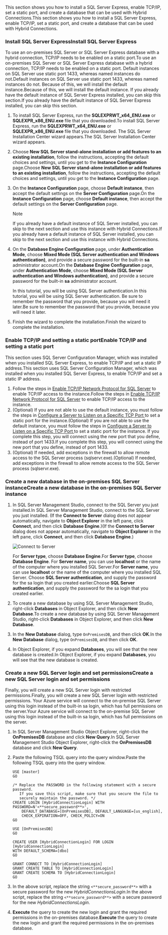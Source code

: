
<span data-ttu-id="12e11-101">This section shows you how to install a SQL Server Express, enable TCP/IP, set a static port, and create a database that can be used with Hybrid Connections.</span><span class="sxs-lookup"><span data-stu-id="12e11-101">This section shows you how to install a SQL Server Express, enable TCP/IP, set a static port, and create a database that can be used with Hybrid Connections.</span></span>  

### <a name="install-sql-server-express"></a><span data-ttu-id="12e11-102">Install SQL Server Express</span><span class="sxs-lookup"><span data-stu-id="12e11-102">Install SQL Server Express</span></span>
<span data-ttu-id="12e11-103">To use an on-premises SQL Server or SQL Server Express database with a hybrid connection, TCP/IP needs to be enabled on a static port.</span><span class="sxs-lookup"><span data-stu-id="12e11-103">To use an on-premises SQL Server or SQL Server Express database with a hybrid connection, TCP/IP needs to be enabled on a static port.</span></span> <span data-ttu-id="12e11-104">Default instances on SQL Server use static port 1433, whereas named instances do not.</span><span class="sxs-lookup"><span data-stu-id="12e11-104">Default instances on SQL Server use static port 1433, whereas named instances do not.</span></span> <span data-ttu-id="12e11-105">Because of this, we will install the default instance.</span><span class="sxs-lookup"><span data-stu-id="12e11-105">Because of this, we will install the default instance.</span></span> <span data-ttu-id="12e11-106">If you already have the default instance of SQL Server Express installed, you can skip this section.</span><span class="sxs-lookup"><span data-stu-id="12e11-106">If you already have the default instance of SQL Server Express installed, you can skip this section.</span></span>

1. <span data-ttu-id="12e11-107">To install SQL Server Express, run the **SQLEXPRWT_x64_ENU.exe** or **SQLEXPR_x86_ENU.exe** file that you downloaded.</span><span class="sxs-lookup"><span data-stu-id="12e11-107">To install SQL Server Express, run the **SQLEXPRWT_x64_ENU.exe** or **SQLEXPR_x86_ENU.exe** file that you downloaded.</span></span> <span data-ttu-id="12e11-108">The SQL Server Installation Center wizard appears.</span><span class="sxs-lookup"><span data-stu-id="12e11-108">The SQL Server Installation Center wizard appears.</span></span>
2. <span data-ttu-id="12e11-109">Choose **New SQL Server stand-alone installation or add features to an existing installation**, follow the instructions, accepting the default choices and settings, until you get to the **Instance Configuration** page.</span><span class="sxs-lookup"><span data-stu-id="12e11-109">Choose **New SQL Server stand-alone installation or add features to an existing installation**, follow the instructions, accepting the default choices and settings, until you get to the **Instance Configuration** page.</span></span>
3. <span data-ttu-id="12e11-110">On the **Instance Configuration** page, choose **Default instance**, then accept the default settings on the **Server Configuration** page.</span><span class="sxs-lookup"><span data-stu-id="12e11-110">On the **Instance Configuration** page, choose **Default instance**, then accept the default settings on the **Server Configuration** page.</span></span>
   
   > [!NOTE]
   > <span data-ttu-id="12e11-111">If you already have a default instance of SQL Server installed, you can skip to the next section and use this instance with Hybrid Connections.</span><span class="sxs-lookup"><span data-stu-id="12e11-111">If you already have a default instance of SQL Server installed, you can skip to the next section and use this instance with Hybrid Connections.</span></span> 
   > 
   > 
4. <span data-ttu-id="12e11-112">On the **Database Engine Configuration** page, under **Authentication Mode**, choose **Mixed Mode (SQL Server authentication and Windows authentication)**, and provide a secure password for the built-in **sa** administrator account.</span><span class="sxs-lookup"><span data-stu-id="12e11-112">On the **Database Engine Configuration** page, under **Authentication Mode**, choose **Mixed Mode (SQL Server authentication and Windows authentication)**, and provide a secure password for the built-in **sa** administrator account.</span></span>
   
    <span data-ttu-id="12e11-113">In this tutorial, you will be using SQL Server authentication.</span><span class="sxs-lookup"><span data-stu-id="12e11-113">In this tutorial, you will be using SQL Server authentication.</span></span> <span data-ttu-id="12e11-114">Be sure to remember the password that you provide, because you will need it later.</span><span class="sxs-lookup"><span data-stu-id="12e11-114">Be sure to remember the password that you provide, because you will need it later.</span></span>
5. <span data-ttu-id="12e11-115">Finish the wizard to complete the installation.</span><span class="sxs-lookup"><span data-stu-id="12e11-115">Finish the wizard to complete the installation.</span></span>

### <a name="enable-tcpip-and-setting-a-static-port"></a><span data-ttu-id="12e11-116">Enable TCP/IP and setting a static port</span><span class="sxs-lookup"><span data-stu-id="12e11-116">Enable TCP/IP and setting a static port</span></span>
<span data-ttu-id="12e11-117">This section uses SQL Server Configuration Manager, which was installed when you installed SQL Server Express, to enable TCP/IP and set a static IP address.</span><span class="sxs-lookup"><span data-stu-id="12e11-117">This section uses SQL Server Configuration Manager, which was installed when you installed SQL Server Express, to enable TCP/IP and set a static IP address.</span></span> 

1. <span data-ttu-id="12e11-118">Follow the steps in [Enable TCP/IP Network Protocol for SQL Server](http://technet.microsoft.com/library/hh231672%28v=sql.110%29.aspx) to enable TCP/IP access to the instance.</span><span class="sxs-lookup"><span data-stu-id="12e11-118">Follow the steps in [Enable TCP/IP Network Protocol for SQL Server](http://technet.microsoft.com/library/hh231672%28v=sql.110%29.aspx) to enable TCP/IP access to the instance.</span></span>
2. <span data-ttu-id="12e11-119">(Optional) If you are not able to use the default instance, you must follow the steps in [Configure a Server to Listen on a Specific TCP Port ](https://msdn.microsoft.com/library/ms177440.aspx) to set a static port for the instance.</span><span class="sxs-lookup"><span data-stu-id="12e11-119">(Optional) If you are not able to use the default instance, you must follow the steps in [Configure a Server to Listen on a Specific TCP Port ](https://msdn.microsoft.com/library/ms177440.aspx) to set a static port for the instance.</span></span> <span data-ttu-id="12e11-120">If you complete this step, you will connect using the new port that you define, instead of port 1433.</span><span class="sxs-lookup"><span data-stu-id="12e11-120">If you complete this step, you will connect using the new port that you define, instead of port 1433.</span></span>
3. <span data-ttu-id="12e11-121">(Optional) If needed, add exceptions in the firewall to allow remote access to the SQL Server process (sqlservr.exe).</span><span class="sxs-lookup"><span data-stu-id="12e11-121">(Optional) If needed, add exceptions in the firewall to allow remote access to the SQL Server process (sqlservr.exe).</span></span>

### <a name="create-a-new-database-in-the-on-premises-sql-server-instance"></a><span data-ttu-id="12e11-122">Create a new database in the on-premises SQL Server instance</span><span class="sxs-lookup"><span data-stu-id="12e11-122">Create a new database in the on-premises SQL Server instance</span></span>
1. <span data-ttu-id="12e11-123">In SQL Server Management Studio, connect to the SQL Server you just installed.</span><span class="sxs-lookup"><span data-stu-id="12e11-123">In SQL Server Management Studio, connect to the SQL Server you just installed.</span></span> <span data-ttu-id="12e11-124">(If the **Connect to Server** dialog does not appear automatically, navigate to **Object Explorer** in the left pane, click **Connect**, and then click **Database Engine**.)</span><span class="sxs-lookup"><span data-stu-id="12e11-124">(If the **Connect to Server** dialog does not appear automatically, navigate to **Object Explorer** in the left pane, click **Connect**, and then click **Database Engine**.)</span></span>     
   
    ![Connect to Server](https://docstestmedia1.blob.core.windows.net/azure-media/includes/media/hybrid-connections-create-on-premises-database/A04SSMSConnectToServer.png)
   
    <span data-ttu-id="12e11-126">For **Server type**, choose **Database Engine**.</span><span class="sxs-lookup"><span data-stu-id="12e11-126">For **Server type**, choose **Database Engine**.</span></span> <span data-ttu-id="12e11-127">For **Server name**, you can use **localhost** or the name of the computer where you installed SQL Server.</span><span class="sxs-lookup"><span data-stu-id="12e11-127">For **Server name**, you can use **localhost** or the name of the computer where you installed SQL Server.</span></span> <span data-ttu-id="12e11-128">Choose **SQL Server authentication**, and supply the password for the sa login that you created earlier.</span><span class="sxs-lookup"><span data-stu-id="12e11-128">Choose **SQL Server authentication**, and supply the password for the sa login that you created earlier.</span></span> 
2. <span data-ttu-id="12e11-129">To create a new database by using SQL Server Management Studio, right-click **Databases** in Object Explorer, and then click **New Database**.</span><span class="sxs-lookup"><span data-stu-id="12e11-129">To create a new database by using SQL Server Management Studio, right-click **Databases** in Object Explorer, and then click **New Database**.</span></span>
3. <span data-ttu-id="12e11-130">In the **New Database** dialog, type `OnPremisesDB`, and then click **OK**.</span><span class="sxs-lookup"><span data-stu-id="12e11-130">In the **New Database** dialog, type `OnPremisesDB`, and then click **OK**.</span></span> 
4. <span data-ttu-id="12e11-131">In Object Explorer, if you expand **Databases**, you will see that the new database is created.</span><span class="sxs-lookup"><span data-stu-id="12e11-131">In Object Explorer, if you expand **Databases**, you will see that the new database is created.</span></span>

### <a name="create-a-new-sql-server-login-and-set-permissions"></a><span data-ttu-id="12e11-132">Create a new SQL Server login and set permissions</span><span class="sxs-lookup"><span data-stu-id="12e11-132">Create a new SQL Server login and set permissions</span></span>
<span data-ttu-id="12e11-133">Finally, you will create a new SQL Server login with restricted permissions.</span><span class="sxs-lookup"><span data-stu-id="12e11-133">Finally, you will create a new SQL Server login with restricted permissions.</span></span> <span data-ttu-id="12e11-134">Your Azure service will connect to the on-premise SQL Server using this login instead of the built-in sa login, which has full permissions on the server.</span><span class="sxs-lookup"><span data-stu-id="12e11-134">Your Azure service will connect to the on-premise SQL Server using this login instead of the built-in sa login, which has full permissions on the server.</span></span>

1. <span data-ttu-id="12e11-135">In SQL Server Management Studio Object Explorer, right-click the **OnPremisesDB** database and click **New Query**.</span><span class="sxs-lookup"><span data-stu-id="12e11-135">In SQL Server Management Studio Object Explorer, right-click the **OnPremisesDB** database and click **New Query**.</span></span>
2. <span data-ttu-id="12e11-136">Paste the following TSQL query into the query window.</span><span class="sxs-lookup"><span data-stu-id="12e11-136">Paste the following TSQL query into the query window.</span></span>
   
       USE [master]
       GO
   
       /* Replace the PASSWORD in the following statement with a secure password. 
          If you save this script, make sure that you secure the file to 
          securely maintain the password. */ 
       CREATE LOGIN [HybridConnectionLogin] WITH PASSWORD=N'<**secure_password**>', 
           DEFAULT_DATABASE=[OnPremisesDB], DEFAULT_LANGUAGE=[us_english], 
           CHECK_EXPIRATION=OFF, CHECK_POLICY=ON
       GO
   
       USE [OnPremisesDB]
       GO
   
       CREATE USER [HybridConnectionLogin] FOR LOGIN [HybridConnectionLogin] 
       WITH DEFAULT_SCHEMA=[dbo]
       GO
   
       GRANT CONNECT TO [HybridConnectionLogin]
       GRANT CREATE TABLE TO [HybridConnectionLogin]
       GRANT CREATE SCHEMA TO [HybridConnectionLogin]
       GO  
3. <span data-ttu-id="12e11-137">In the above script, replace the string `<**secure_password**>` with a secure password for the new *HybridConnectionsLogin*.</span><span class="sxs-lookup"><span data-stu-id="12e11-137">In the above script, replace the string `<**secure_password**>` with a secure password for the new *HybridConnectionsLogin*.</span></span>
4. <span data-ttu-id="12e11-138">**Execute** the query to create the new login and grant the required permissions in the on-premises database.</span><span class="sxs-lookup"><span data-stu-id="12e11-138">**Execute** the query to create the new login and grant the required permissions in the on-premises database.</span></span>


